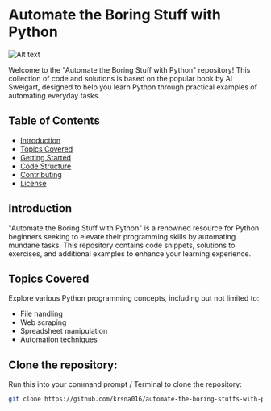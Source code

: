 # Automate the Boring Stuff with Python
![Alt text](https://m.media-amazon.com/images/I/81S9vwXjScL._AC_UF1000,1000_QL80_.jpg)


Welcome to the "Automate the Boring Stuff with Python" repository! This collection of code and solutions is based on the popular book by Al Sweigart, designed to help you learn Python through practical examples of automating everyday tasks.

## Table of Contents
- [Introduction](#introduction)
- [Topics Covered](#topics-covered)
- [Getting Started](#getting-started)
- [Code Structure](#code-structure)
- [Contributing](#contributing)
- [License](#license)

## Introduction

"Automate the Boring Stuff with Python" is a renowned resource for Python beginners seeking to elevate their programming skills by automating mundane tasks. This repository contains code snippets, solutions to exercises, and additional examples to enhance your learning experience.

## Topics Covered

Explore various Python programming concepts, including but not limited to:
- File handling
- Web scraping
- Spreadsheet manipulation
- Automation techniques

## Clone the repository:
Run this into your command prompt / Terminal to clone the repository:
   
```bash
git clone https://github.com/krsna016/automate-the-boring-stuffs-with-python.git
